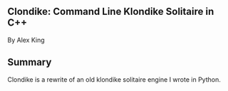 Clondike: Command Line Klondike Solitaire in C++
-----------------------------------------------------
By Alex King

Summary
-------
Clondike is a rewrite of an old klondike solitaire engine I wrote in Python.
